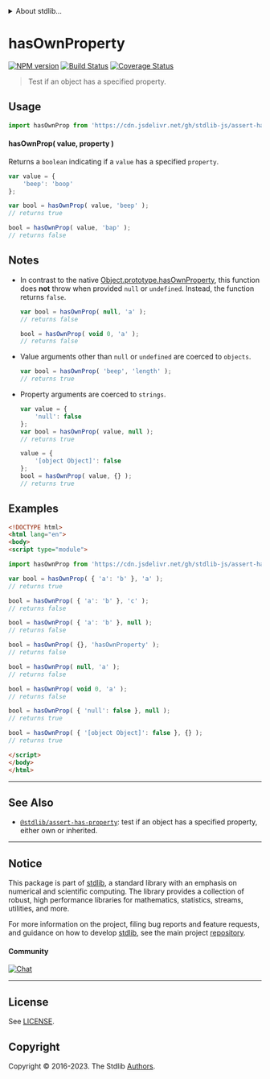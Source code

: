 <!--

@license Apache-2.0

Copyright (c) 2018 The Stdlib Authors.

Licensed under the Apache License, Version 2.0 (the "License");
you may not use this file except in compliance with the License.
You may obtain a copy of the License at

   http://www.apache.org/licenses/LICENSE-2.0

Unless required by applicable law or agreed to in writing, software
distributed under the License is distributed on an "AS IS" BASIS,
WITHOUT WARRANTIES OR CONDITIONS OF ANY KIND, either express or implied.
See the License for the specific language governing permissions and
limitations under the License.

-->


<details>
  <summary>
    About stdlib...
  </summary>
  <p>We believe in a future in which the web is a preferred environment for numerical computation. To help realize this future, we've built stdlib. stdlib is a standard library, with an emphasis on numerical and scientific computation, written in JavaScript (and C) for execution in browsers and in Node.js.</p>
  <p>The library is fully decomposable, being architected in such a way that you can swap out and mix and match APIs and functionality to cater to your exact preferences and use cases.</p>
  <p>When you use stdlib, you can be absolutely certain that you are using the most thorough, rigorous, well-written, studied, documented, tested, measured, and high-quality code out there.</p>
  <p>To join us in bringing numerical computing to the web, get started by checking us out on <a href="https://github.com/stdlib-js/stdlib">GitHub</a>, and please consider <a href="https://opencollective.com/stdlib">financially supporting stdlib</a>. We greatly appreciate your continued support!</p>
</details>

# hasOwnProperty

[![NPM version][npm-image]][npm-url] [![Build Status][test-image]][test-url] [![Coverage Status][coverage-image]][coverage-url] <!-- [![dependencies][dependencies-image]][dependencies-url] -->

> Test if an object has a specified property.



<section class="usage">

## Usage

```javascript
import hasOwnProp from 'https://cdn.jsdelivr.net/gh/stdlib-js/assert-has-own-property@esm/index.mjs';
```

#### hasOwnProp( value, property )

Returns a `boolean` indicating if a `value` has a specified `property`.

```javascript
var value = {
    'beep': 'boop'
};

var bool = hasOwnProp( value, 'beep' );
// returns true

bool = hasOwnProp( value, 'bap' );
// returns false
```

</section>

<!-- /.usage -->

<section class="notes">

## Notes

-   In contrast to the native [Object.prototype.hasOwnProperty][mdn-object-has-own-property], this function does **not** throw when provided `null` or `undefined`. Instead, the function returns `false`.

    ```javascript
    var bool = hasOwnProp( null, 'a' );
    // returns false

    bool = hasOwnProp( void 0, 'a' );
    // returns false
    ```

-   Value arguments other than `null` or `undefined` are coerced to `objects`.

    ```javascript
    var bool = hasOwnProp( 'beep', 'length' );
    // returns true
    ```

-   Property arguments are coerced to `strings`.

    ```javascript
    var value = {
        'null': false
    };
    var bool = hasOwnProp( value, null );
    // returns true

    value = {
        '[object Object]': false
    };
    bool = hasOwnProp( value, {} );
    // returns true
    ```

</section>

<!-- /.notes -->

<section class="examples">

## Examples

<!-- eslint-disable object-curly-newline -->

<!-- eslint no-undef: "error" -->

```html
<!DOCTYPE html>
<html lang="en">
<body>
<script type="module">

import hasOwnProp from 'https://cdn.jsdelivr.net/gh/stdlib-js/assert-has-own-property@esm/index.mjs';

var bool = hasOwnProp( { 'a': 'b' }, 'a' );
// returns true

bool = hasOwnProp( { 'a': 'b' }, 'c' );
// returns false

bool = hasOwnProp( { 'a': 'b' }, null );
// returns false

bool = hasOwnProp( {}, 'hasOwnProperty' );
// returns false

bool = hasOwnProp( null, 'a' );
// returns false

bool = hasOwnProp( void 0, 'a' );
// returns false

bool = hasOwnProp( { 'null': false }, null );
// returns true

bool = hasOwnProp( { '[object Object]': false }, {} );
// returns true

</script>
</body>
</html>
```

</section>

<!-- /.examples -->

<!-- Section for related `stdlib` packages. Do not manually edit this section, as it is automatically populated. -->

<section class="related">

* * *

## See Also

-   <span class="package-name">[`@stdlib/assert-has-property`][@stdlib/assert/has-property]</span><span class="delimiter">: </span><span class="description">test if an object has a specified property, either own or inherited.</span>

</section>

<!-- /.related -->

<!-- Section for all links. Make sure to keep an empty line after the `section` element and another before the `/section` close. -->


<section class="main-repo" >

* * *

## Notice

This package is part of [stdlib][stdlib], a standard library with an emphasis on numerical and scientific computing. The library provides a collection of robust, high performance libraries for mathematics, statistics, streams, utilities, and more.

For more information on the project, filing bug reports and feature requests, and guidance on how to develop [stdlib][stdlib], see the main project [repository][stdlib].

#### Community

[![Chat][chat-image]][chat-url]

---

## License

See [LICENSE][stdlib-license].


## Copyright

Copyright &copy; 2016-2023. The Stdlib [Authors][stdlib-authors].

</section>

<!-- /.stdlib -->

<!-- Section for all links. Make sure to keep an empty line after the `section` element and another before the `/section` close. -->

<section class="links">

[npm-image]: http://img.shields.io/npm/v/@stdlib/assert-has-own-property.svg
[npm-url]: https://npmjs.org/package/@stdlib/assert-has-own-property

[test-image]: https://github.com/stdlib-js/assert-has-own-property/actions/workflows/test.yml/badge.svg?branch=v0.1.0
[test-url]: https://github.com/stdlib-js/assert-has-own-property/actions/workflows/test.yml?query=branch:v0.1.0

[coverage-image]: https://img.shields.io/codecov/c/github/stdlib-js/assert-has-own-property/main.svg
[coverage-url]: https://codecov.io/github/stdlib-js/assert-has-own-property?branch=main

<!--

[dependencies-image]: https://img.shields.io/david/stdlib-js/assert-has-own-property.svg
[dependencies-url]: https://david-dm.org/stdlib-js/assert-has-own-property/main

-->

[chat-image]: https://img.shields.io/gitter/room/stdlib-js/stdlib.svg
[chat-url]: https://app.gitter.im/#/room/#stdlib-js_stdlib:gitter.im

[stdlib]: https://github.com/stdlib-js/stdlib

[stdlib-authors]: https://github.com/stdlib-js/stdlib/graphs/contributors

[umd]: https://github.com/umdjs/umd
[es-module]: https://developer.mozilla.org/en-US/docs/Web/JavaScript/Guide/Modules

[deno-url]: https://github.com/stdlib-js/assert-has-own-property/tree/deno
[umd-url]: https://github.com/stdlib-js/assert-has-own-property/tree/umd
[esm-url]: https://github.com/stdlib-js/assert-has-own-property/tree/esm
[branches-url]: https://github.com/stdlib-js/assert-has-own-property/blob/main/branches.md

[stdlib-license]: https://raw.githubusercontent.com/stdlib-js/assert-has-own-property/main/LICENSE

[mdn-object-has-own-property]: https://developer.mozilla.org/en/docs/Web/JavaScript/Reference/Global_Objects/Object/hasOwnProperty

<!-- <related-links> -->

[@stdlib/assert/has-property]: https://github.com/stdlib-js/assert-has-property/tree/esm

<!-- </related-links> -->

</section>

<!-- /.links -->
